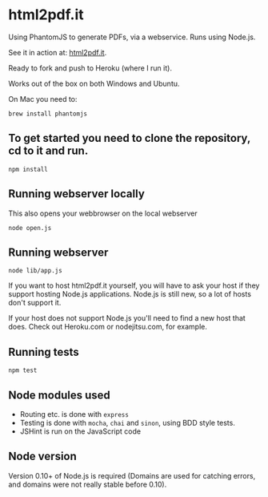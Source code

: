 html2pdf.it
===========
Using PhantomJS to generate PDFs, via a webservice. Runs using Node.js.

See it in action at: [html2pdf.it](http://www.html2pdf.it).

Ready to fork and push to Heroku (where I run it).

Works out of the box on both Windows and Ubuntu.

On Mac you need to:
```
brew install phantomjs
```

To get started you need to clone the repository, cd to it and run.
-----------
```
npm install
```

Running webserver locally
-----------
This also opens your webbrowser on the local webserver
```
node open.js
```

Running webserver
-----------
```
node lib/app.js
```
If you want to host html2pdf.it yourself, you will have to ask your host if they support hosting Node.js applications.
Node.js is still new, so a lot of hosts don't support it. 

If your host does not support Node.js you'll need to find a new host that does. Check out Heroku.com or nodejitsu.com, for example.

Running tests
-----------
```
npm test
```

Node modules used
----------------
- Routing etc. is done with `express`
- Testing is done with `mocha`, `chai` and `sinon`, using BDD style tests.
- JSHint is run on the JavaScript code

Node version
------------
Version 0.10+ of Node.js is required (Domains are used for catching errors, and domains were not really stable before 0.10).
